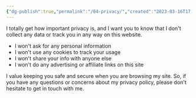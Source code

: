 ```yaml
---
{"dg-publish":true,"permalink":"/04-privacy/","created":"2023-03-16T17:48:14.309-04:00","updated":"2023-04-06T15:45:34.799-04:00"}
---
```


I totally get how important privacy is, and I want you to know that I don't collect any data or track you in any way on this website.

- I won't ask for any personal information
- I won't use any cookies to track your usage
- I won't share your info with anyone else
- I won't do any advertising or affiliate links on this site

I value keeping you safe and secure when you are browsing my site. So, if you have any questions or concerns about my privacy policy, please don't hesitate to get in touch with me.
